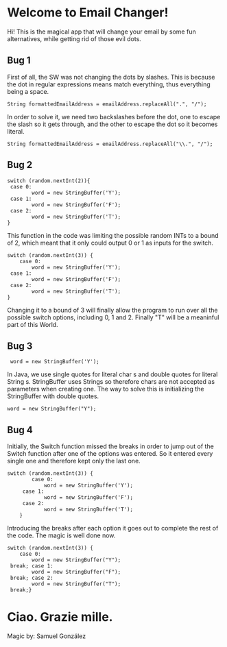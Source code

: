 # Welcome to Email Changer!

Hi! This is the magical app that will change your email by some fun alternatives, while getting rid of those evil dots. 

## Bug 1

First of all, the SW was not changing the dots by slashes. This is because the dot in regular expressions means match everything, thus everything being a space.    

    String formattedEmailAddress = emailAddress.replaceAll(".", "/");

In order to solve it, we need two backslashes before the dot, one to escape the slash so it gets through, and the other to escape the dot so it becomes literal.

    String formattedEmailAddress = emailAddress.replaceAll("\\.", "/");

## Bug 2

    switch (random.nextInt(2)){
     case 0:  
            word = new StringBuffer('Y');  
     case 1:  
            word = new StringBuffer('F');  
     case 2:  
            word = new StringBuffer('T');  
    }

This function in the code was limiting the possible random INTs to a bound of 2, which meant that it only could output 0 or 1 as inputs for the switch. 

    switch (random.nextInt(3)) {  
        case 0:  
            word = new StringBuffer('Y');  
     case 1:  
            word = new StringBuffer('F');  
     case 2:  
            word = new StringBuffer('T');  
    }

Changing it to a bound of 3 will finally allow the program to run over all the possible switch options, including 0, 1 and 2. Finally "T" will be a meaninful part of this World. 

## Bug 3 

     word = new StringBuffer('Y');
     
In Java, we use single quotes for literal char s and double quotes for literal String s. StringBuffer uses Strings so therefore chars are not accepted as parameters when creating one. The way to solve this is initializing the StringBuffer with double quotes. 

    word = new StringBuffer("Y");

## Bug 4
Initially, the Switch function missed the breaks in order to jump out of the Switch function after one of the options was entered. So it entered every single one and therefore kept only the last one. 

    switch (random.nextInt(3)) {  
            case 0:  
                word = new StringBuffer('Y');  
         case 1:  
                word = new StringBuffer('F');  
         case 2:  
                word = new StringBuffer('T');  
        }

Introducing the breaks after each option it goes out to complete the rest of the code. The magic is well done now. 

    switch (random.nextInt(3)) {  
        case 0:  
            word = new StringBuffer("Y");  
     break; case 1:  
            word = new StringBuffer("F");  
     break; case 2:  
            word = new StringBuffer("T");  
     break;}


# Ciao. Grazie mille. 

Magic by: Samuel González
